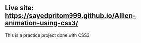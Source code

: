 ## Live site: https://sayedpritom999.github.io/Allien-animation-using-css3/

This is a practice project done with CSS3
